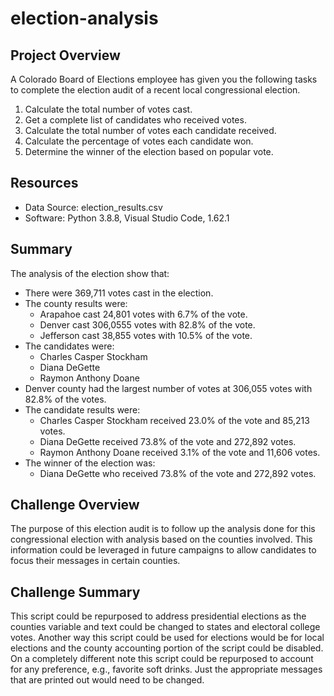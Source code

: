 # election-analysis

## Project Overview
A Colorado Board of Elections employee has given you the following tasks to complete the election audit of a recent local congressional election.

1. Calculate the total number of votes cast.
2. Get a complete list of candidates who received votes.
3. Calculate the total number of votes each candidate received.
4. Calculate the percentage of votes each candidate won.
5. Determine the winner of the election based on popular vote.

## Resources
- Data Source: election_results.csv
- Software: Python 3.8.8, Visual Studio Code, 1.62.1

## Summary
The analysis of the election show that:
- There were 369,711 votes cast in the election.
- The county results were:
  - Arapahoe cast 24,801 votes with 6.7% of the vote.
  - Denver cast 306,0555 votes with 82.8% of the vote.
  - Jefferson cast 38,855 votes with 10.5% of the vote.
- The candidates were:
  - Charles Casper Stockham
  - Diana DeGette
  - Raymon Anthony Doane
- Denver county had the largest number of votes at 306,055 votes with 82.8% of the votes.
- The candidate results were:
  - Charles Casper Stockham received 23.0% of the vote and 85,213 votes.
  - Diana DeGette received 73.8% of the vote and 272,892 votes.
  - Raymon Anthony Doane received 3.1% of the vote and 11,606 votes.
- The winner of the election was:
  - Diana DeGette who received 73.8% of the vote and 272,892 votes.

## Challenge Overview
The purpose of this election audit is to follow up the analysis done for this congressional election with analysis based on the counties involved.
This information could be leveraged in future campaigns to allow candidates to focus their messages in certain counties.
## Challenge Summary
This script could be repurposed to address presidential elections as the counties variable and text could be changed to states and electoral college votes.
Another way this script could be used for elections would be for local elections and the county accounting portion of the script could be disabled.
On a completely different note this script could be repurposed to account for any preference, e.g., favorite soft drinks.
Just the appropriate messages that are printed out would need to be changed.